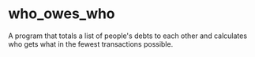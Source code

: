 # who_owes_who
A program that totals a list of people's debts to each other and calculates who gets what in the fewest transactions possible.
